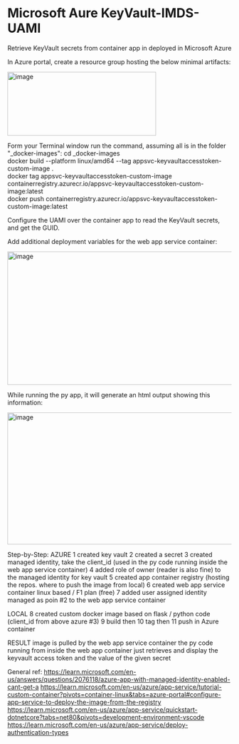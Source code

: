 # Microsoft Aure KeyVault-IMDS-UAMI
Retrieve KeyVault secrets from container app in deployed in Microsoft Azure

In Azure portal, create a resource group hosting the below minimal artifacts:

<img width="334" height="143" alt="image" src="https://github.com/user-attachments/assets/14f0c8fe-d384-432b-9d89-788e2bab7cd5" />

Form your Terminal window run the command, assuming all is in the folder "_docker-images":
cd _docker-images
</br>
   docker build --platform linux/amd64 --tag appsvc-keyvaultaccesstoken-custom-image .
</br>
   docker tag appsvc-keyvaultaccesstoken-custom-image containerregistry.azurecr.io/appsvc-keyvaultaccesstoken-custom-image:latest
</br>
   docker push containerregistry.azurecr.io/appsvc-keyvaultaccesstoken-custom-image:latest
</br>

Configure the UAMI over the container app to read the KeyVault secrets, and get the GUID.

Add additional deployment variables for the web app service container:

<img width="530" height="299" alt="image" src="https://github.com/user-attachments/assets/d1f586be-372e-4c01-8fd0-dcecb2116cab" />

While running the py app, it will generate an html output showing this information:

<img width="532" height="296" alt="image" src="https://github.com/user-attachments/assets/c0713bf4-05d7-4540-969c-487281e56851" />


Step-by-Step:
AZURE
1 created key vault
2 created a secret
3 created managed identity, take the client_id (used in the py code running inside the web app service container)
4 added role of owner (reader is also fine) to the managed identity for key vault
5 created app container registry (hosting the repos. where to push the image from local)
6 created web app service container linux based / F1 plan (free)
7 added user assigned identity managed as poin #2 to the web app service container
 
LOCAL
8 created custom docker image based on flask / python code (client_id from above azure #3)
9 build then
10 tag then 
11 push in Azure container
 
 
RESULT
image is pulled by the web app service container
the py code running from inside the web app container just retrieves and display the keyvault access token and the value of the given secret 

General ref:
https://learn.microsoft.com/en-us/answers/questions/2076118/azure-app-with-managed-identity-enabled-cant-get-a
https://learn.microsoft.com/en-us/azure/app-service/tutorial-custom-container?pivots=container-linux&tabs=azure-portal#configure-app-service-to-deploy-the-image-from-the-registry
https://learn.microsoft.com/en-us/azure/app-service/quickstart-dotnetcore?tabs=net80&pivots=development-environment-vscode
https://learn.microsoft.com/en-us/azure/app-service/deploy-authentication-types


